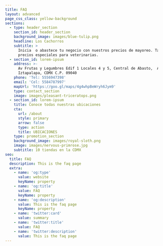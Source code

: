 ```yaml
---
title: FAQ
layout: advanced
page_css_class: yellow-background
sections:
  - type: header_section
    section_id: header_section
    background_image: images/blue-tulip.png
    headline: Los Cachorros
    subtitle: >
      Inicia  o abastece tu negocio con nuestros precios de mayoreo. También
      precios especiales para veterinarias.
  - section_id: lorem-ipsum
    address: >-
      Av Frutas y Legumbres Edif 1 Locales 4 y 5, Central de Abasto,  Alc.
      Iztapalapa, CDMX C.P. 09040
    phone: 'Tel: 5556947398'
    email: 'Cel: 5584787997'
    mapUrl: 'https://goo.gl/maps/4g4whpBeWryh6Jym9'
    type: contact_section
    image: images/pleasant-triceratops.png
  - section_id: lorem-ipsum
    title: Conoce todas nuestras ubicaciones
    cta:
      url: /about
      style: primary
      arrow: false
      type: action
      title: UBICACIONES
    type: promotion_section
    background_image: images/royal-sloth.png
    image: images/nervous-primrose.jpg
    subtitle: 10 tiendas en la CDMX
seo:
  title: FAQ
  description: This is the faq page
  extra:
    - name: 'og:type'
      value: website
      keyName: property
    - name: 'og:title'
      value: FAQ
      keyName: property
    - name: 'og:description'
      value: This is the faq page
      keyName: property
    - name: 'twitter:card'
      value: summary
    - name: 'twitter:title'
      value: FAQ
    - name: 'twitter:description'
      value: This is the faq page
---
```

